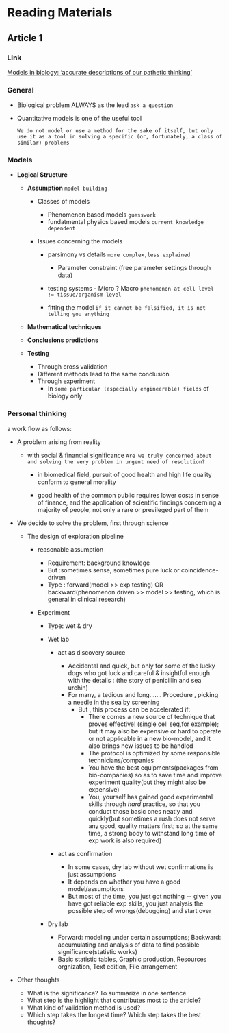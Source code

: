 # Reading Materials



## Article 1

### Link

[Models in biology: ‘accurate descriptions of our pathetic thinking’](https://bmcbiol.biomedcentral.com/articles/10.1186/1741-7007-12-29#Sec9)



### General 

- Biological problem ALWAYS as the lead `ask a question`

- Quantitative models is one of the useful tool 

  ```plain
  We do not model or use a method for the sake of itself, but only use it as a tool in solving a specific (or, fortunately, a class of similar) problems
  ```

  

### Models

- **Logical Structure**

  - **Assumption** `model building`

    - Classes of models

      - Phenomenon based models `guesswork`
      - fundatmental physics based models `current knowledge dependent`

    - Issues concerning the models

      - parsimony vs details `more complex,less explained`

        - Parameter constraint (free parameter settings through data)

      - testing systems - Micro ? Macro `phenomenon at cell level != tissue/organism level`

      - fitting the model `if it cannot be falsified, it is not telling you anything`

        

  - **Mathematical techniques**

  - **Conclusions predictions**

  - **Testing**

    - Through cross validation 
    - Different methods lead to the same conclusion
    - Through experiment
      - In `some particular (especially engineerable) fields` of biology only



### Personal thinking

a work flow as follows:

- A problem arising from reality

  - with social & financial significance `Are we truly concerned about and solving the very problem in urgent need of resolution?`

    - in biomedical field, pursuit of good health and high life quality conform to general morality

    - good health of the common public requires lower costs in sense of finance, and the application of scientific findings concerning a majority of people, not only a rare or previleged part of them

      

- We decide to solve the problem, first through science 

  - The design of exploration pipeline 

    - reasonable assumption

      - Requirement: background knowlege
      - But :sometimes sense, sometimes pure luck or coincidence-driven
      - Type : forward(model >> exp testing) OR backward(phenomenon driven >> model >> testing, which is general in clinical research)

    - Experiment

      - Type: wet & dry

      - Wet lab

        - act as discovery source

          - Accidental and quick, but only for some of the lucky dogs who got luck and careful & insightful enough with the details : (the story of penicillin and sea urchin)
          - For many, a tedious and long……. Procedure , picking a needle in the sea by screening 
            - But , this process can be accelerated if:
              - There comes a new source of technique that proves effective! (single cell seq,for example); but it may also be expensive or hard to operate or not applicable in a new bio-model, and it also brings new issues to be handled
              - The protocol is optimized by some responsible technicians/companies
              - You have the best equipments(packages from bio-companies) so as to save time and improve experiment quality(but they might also be expensive)
              - You, yourself has gained good experimental skills through _hard_ practice, so that you conduct those basic ones neatly and quickly(but sometimes a rush does not serve any good, quality matters first; so at the same time, a strong body to withstand long time of exp work is also required)

           

        - act as confirmation

          - In some cases, dry lab without wet confirmations is just assumptions
          - It depends on whether you have a good model/assumptions
          - But most of the time, you just got nothing -- given you have got reliable exp skills, you just analysis the possible step of wrongs(debugging) and start over

          

      - Dry lab

        - Forward: modeling under certain assumptions; Backward: accumulating and analysis of  data to find possible significance(statistic works)
        - Basic statistic tables, Graphic production, Resources orgnization, Text edition, File arrangement

 

- Other thoughts
  - What is the significance? To summarize in one sentence
  - What step is the highlight that contributes most to the article?
  - What kind of validation method is used?
  - Which step takes the longest time? Which step takes the best thoughts?
